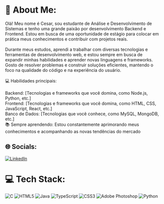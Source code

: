# 💫 About Me:
Olá! Meu nome é Cesar, sou estudante de Análise e Desenvolvimento de Sistemas e tenho uma grande paixão por desenvolvimento Backend e Frontend. Estou em busca de uma oportunidade de estágio para colocar em prática meus conhecimentos e contribuir com projetos reais.<br><br>Durante meus estudos, aprendi a trabalhar com diversas tecnologias e ferramentas de desenvolvimento web, e estou sempre em busca de expandir minhas habilidades e aprender novas linguagens e frameworks. Gosto de resolver problemas e construir soluções eficientes, mantendo o foco na qualidade do código e na experiência do usuário.<br><br>💻 Habilidades principais:<br><br>Backend: [Tecnologias e frameworks que você domina, como Node.js, Python, etc.]<br>Frontend: [Tecnologias e frameworks que você domina, como HTML, CSS, JavaScript, React, etc.]<br>Banco de Dados: [Tecnologias que você conhece, como MySQL, MongoDB, etc.]<br>📚 Sempre aprendendo: Estou constantemente aprimorando meus conhecimentos e acompanhando as novas tendências do mercado


## 🌐 Socials:
[![LinkedIn](https://img.shields.io/badge/LinkedIn-%230077B5.svg?logo=linkedin&logoColor=white)](https://linkedin.com/in/linkedin.com/in/cesar-fernandess)

# 💻 Tech Stack:
![C](https://img.shields.io/badge/c-%2300599C.svg?style=plastic&logo=c&logoColor=white) ![HTML5](https://img.shields.io/badge/html5-%23E34F26.svg?style=plastic&logo=html5&logoColor=white) ![Java](https://img.shields.io/badge/java-%23ED8B00.svg?style=plastic&logo=openjdk&logoColor=white) ![TypeScript](https://img.shields.io/badge/typescript-%23007ACC.svg?style=plastic&logo=typescript&logoColor=white) ![CSS3](https://img.shields.io/badge/css3-%231572B6.svg?style=plastic&logo=css3&logoColor=white) ![Adobe Photoshop](https://img.shields.io/badge/adobe%20photoshop-%2331A8FF.svg?style=plastic&logo=adobe%20photoshop&logoColor=white) ![Python](https://img.shields.io/badge/python-3670A0?style=plastic&logo=python&logoColor=ffdd54)
